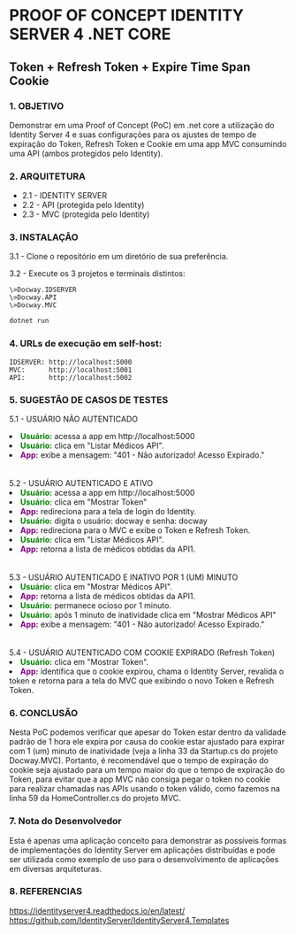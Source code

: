 # PROOF OF CONCEPT IDENTITY SERVER 4 .NET CORE
## Token + Refresh Token + Expire Time Span Cookie 

### 1. OBJETIVO
<p>Demonstrar em uma Proof of Concept (PoC) em .net core a utilização do Identity Server 4 e suas configurações para os ajustes de tempo de expiração do Token, Refresh Token e Cookie em uma app MVC consumindo uma API (ambos protegidos pelo Identity).</p>

### 2. ARQUITETURA
<ul>
    <li>2.1 - IDENTITY SERVER<br>
    <li>2.2 - API (protegida pelo Identity)<br>
    <li>2.3 - MVC (protegida pelo Identity)<br>
</ul>

### 3. INSTALAÇÃO
3.1 - Clone o repositório em um diretório de sua    preferência.
    
3.2 - Execute os 3 projetos e terminais distintos:

    \>Docway.IDSERVER
    \>Docway.API
    \>Docway.MVC

```sh
dotnet run
```

 ### 4. URLs de execução em self-host:
    IDSERVER: http://localhost:5000
    MVC:      http://localhost:5001
    API:      http://localhost:5002

### 5. SUGESTÃO DE CASOS DE TESTES
5.1 - USUÁRIO NÃO AUTENTICADO<br>
<li><b><font style=color:green>Usuário:</font></b> 	acessa a app em http://localhost:5000<br>
<li><b><font style=color:green>Usuário:</font></b> 	clica em "Listar Médicos API".<br>
<li><b><font style=color:purple>App:</font></b>	 	exibe a mensagem: "401 - Não autorizado! Acesso Expirado."
<br><br><br>
5.2 - USUÁRIO AUTENTICADO E ATIVO<br>
<li><b><font style=color:green>Usuário:</font></b> 	acessa a app em http://localhost:5000<br>
<li><b><font style=color:green>Usuário:</font></b> 	clica em "Mostrar Token"<br>
<li><b><font style=color:purple>App:</font></b>	 	redireciona para a tela de login do Identity.<br>
<li><b><font style=color:green>Usuário:</font></b> 	digita o usuário: docway e senha: docway<br>
<li><b><font style=color:purple>App:</font></b>	 	redireciona para o MVC e exibe o Token e Refresh Token.<br>
<li><b><font style=color:green>Usuário:</font></b> 	clica em "Listar Médicos API".<br>
<li><b><font style=color:purple>App:</font></b>	 	retorna a lista de médicos obtidas da API1.
<br><br><br>
5.3 - USUÁRIO AUTENTICADO E INATIVO POR 1 (UM) MINUTO<br>
<li><b><font style=color:green>Usuário:</font></b> 	clica em "Mostrar Médicos API".<br>
<li><b><font style=color:purple>App:</font></b>	 	retorna a lista de médicos obtidas da API1.
<li><b><font style=color:green>Usuário:</font></b> 	permanece ocioso por 1 minuto.<br>
<li><b><font style=color:green>Usuário:</font></b> 	após 1 minuto de inatividade clica em "Mostrar Médicos API"<br>
<li><b><font style=color:purple>App:</font></b>	 	exibe a mensagem: "401 - Não autorizado! Acesso Expirado."
<br><br><br>
5.4 - USUÁRIO AUTENTICADO COM COOKIE EXPIRADO (Refresh Token)
<li><b><font style=color:green>Usuário:</font></b> 	clica em "Mostrar Token".<br>
<li><b><font style=color:purple>App:</font></b>	 	identifica que o cookie expirou, chama o Identity Server, revalida o token e retorna para a tela do MVC que exibindo o novo Token e Refresh Token.

### 6. CONCLUSÃO
Nesta PoC podemos verificar que apesar do Token estar dentro da validade padrão de 1 hora ele expira por causa do cookie estar ajustado para expirar com 1 (um) minuto de inatividade (veja a linha 33 da Startup.cs do projeto Docway.MVC).	Portanto, é recomendável que o tempo de expiração do cookie seja ajustado para um tempo maior do que o tempo de expiração do Token, para evitar que a app MVC não consiga pegar o token no cookie para realizar chamadas nas APIs usando o token válido, como fazemos na linha 59 da HomeController.cs do projeto MVC.

### 7. Nota do Desenvolvedor
Esta é apenas uma aplicação conceito para demonstrar as possíveis formas de implementações do Identity Server em aplicações distribuídas e pode ser utilizada como exemplo de uso para o desenvolvimento de aplicações em diversas arquiteturas.

### 8. REFERENCIAS
https://identityserver4.readthedocs.io/en/latest/
https://github.com/IdentityServer/IdentityServer4.Templates



